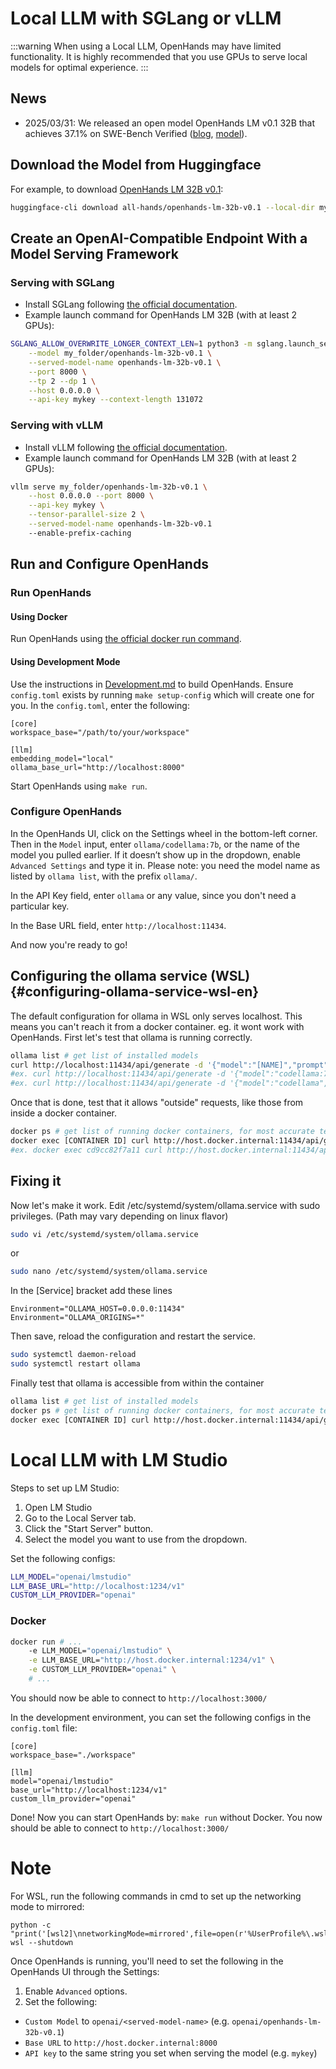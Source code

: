 # Local LLM with SGLang or vLLM

:::warning
When using a Local LLM, OpenHands may have limited functionality.
It is highly recommended that you use GPUs to serve local models for optimal experience.
:::

## News

- 2025/03/31: We released an open model OpenHands LM v0.1 32B that achieves 37.1% on SWE-Bench Verified
([blog](https://www.all-hands.dev/blog/introducing-openhands-lm-32b----a-strong-open-coding-agent-model), [model](https://huggingface.co/all-hands/openhands-lm-32b-v0.1)).

## Download the Model from Huggingface

For example, to download [OpenHands LM 32B v0.1](https://huggingface.co/all-hands/openhands-lm-32b-v0.1):

```bash
huggingface-cli download all-hands/openhands-lm-32b-v0.1 --local-dir my_folder/openhands-lm-32b-v0.1
```

## Create an OpenAI-Compatible Endpoint With a Model Serving Framework

### Serving with SGLang

- Install SGLang following [the official documentation](https://docs.sglang.ai/start/install.html).
- Example launch command for OpenHands LM 32B (with at least 2 GPUs):

```bash
SGLANG_ALLOW_OVERWRITE_LONGER_CONTEXT_LEN=1 python3 -m sglang.launch_server \
    --model my_folder/openhands-lm-32b-v0.1 \
    --served-model-name openhands-lm-32b-v0.1 \
    --port 8000 \
    --tp 2 --dp 1 \
    --host 0.0.0.0 \
    --api-key mykey --context-length 131072
```

### Serving with vLLM

- Install vLLM following [the official documentation](https://docs.vllm.ai/en/latest/getting_started/installation.html).
- Example launch command for OpenHands LM 32B (with at least 2 GPUs):

```bash
vllm serve my_folder/openhands-lm-32b-v0.1 \
    --host 0.0.0.0 --port 8000 \
    --api-key mykey \
    --tensor-parallel-size 2 \
    --served-model-name openhands-lm-32b-v0.1
    --enable-prefix-caching
```

## Run and Configure OpenHands

### Run OpenHands

#### Using Docker

Run OpenHands using [the official docker run command](../installation#start-the-app).

#### Using Development Mode

Use the instructions in [Development.md](https://github.com/All-Hands-AI/OpenHands/blob/main/Development.md) to build OpenHands.
Ensure `config.toml` exists by running `make setup-config` which will create one for you. In the `config.toml`, enter the following:

```
[core]
workspace_base="/path/to/your/workspace"

[llm]
embedding_model="local"
ollama_base_url="http://localhost:8000"
```

Start OpenHands using `make run`.

### Configure OpenHands

In the OpenHands UI, click on the Settings wheel in the bottom-left corner.
Then in the `Model` input, enter `ollama/codellama:7b`, or the name of the model you pulled earlier.
If it doesn’t show up in the dropdown, enable `Advanced Settings` and type it in. Please note: you need the model name as listed by `ollama list`, with the prefix `ollama/`.

In the API Key field, enter `ollama` or any value, since you don't need a particular key.

In the Base URL field, enter `http://localhost:11434`.

And now you're ready to go!

## Configuring the ollama service (WSL) {#configuring-ollama-service-wsl-en}

The default configuration for ollama in WSL only serves localhost. This means you can't reach it from a docker container. eg. it wont work with OpenHands. First let's test that ollama is running correctly.

```bash
ollama list # get list of installed models
curl http://localhost:11434/api/generate -d '{"model":"[NAME]","prompt":"hi"}'
#ex. curl http://localhost:11434/api/generate -d '{"model":"codellama:7b","prompt":"hi"}'
#ex. curl http://localhost:11434/api/generate -d '{"model":"codellama","prompt":"hi"}' #the tag is optional if there is only one
```

Once that is done, test that it allows "outside" requests, like those from inside a docker container.

```bash
docker ps # get list of running docker containers, for most accurate test choose the OpenHands sandbox container.
docker exec [CONTAINER ID] curl http://host.docker.internal:11434/api/generate -d '{"model":"[NAME]","prompt":"hi"}'
#ex. docker exec cd9cc82f7a11 curl http://host.docker.internal:11434/api/generate -d '{"model":"codellama","prompt":"hi"}'
```

## Fixing it

Now let's make it work. Edit /etc/systemd/system/ollama.service with sudo privileges. (Path may vary depending on linux flavor)

```bash
sudo vi /etc/systemd/system/ollama.service
```

or

```bash
sudo nano /etc/systemd/system/ollama.service
```

In the [Service] bracket add these lines

```
Environment="OLLAMA_HOST=0.0.0.0:11434"
Environment="OLLAMA_ORIGINS=*"
```

Then save, reload the configuration and restart the service.

```bash
sudo systemctl daemon-reload
sudo systemctl restart ollama
```

Finally test that ollama is accessible from within the container

```bash
ollama list # get list of installed models
docker ps # get list of running docker containers, for most accurate test choose the OpenHands sandbox container.
docker exec [CONTAINER ID] curl http://host.docker.internal:11434/api/generate -d '{"model":"[NAME]","prompt":"hi"}'
```


# Local LLM with LM Studio

Steps to set up LM Studio:
1. Open LM Studio
2. Go to the Local Server tab.
3. Click the "Start Server" button.
4. Select the model you want to use from the dropdown.


Set the following configs:
```bash
LLM_MODEL="openai/lmstudio"
LLM_BASE_URL="http://localhost:1234/v1"
CUSTOM_LLM_PROVIDER="openai"
```

### Docker

```bash
docker run # ...
    -e LLM_MODEL="openai/lmstudio" \
    -e LLM_BASE_URL="http://host.docker.internal:1234/v1" \
    -e CUSTOM_LLM_PROVIDER="openai" \
    # ...
```

You should now be able to connect to `http://localhost:3000/`

In the development environment, you can set the following configs in the `config.toml` file:

```
[core]
workspace_base="./workspace"

[llm]
model="openai/lmstudio"
base_url="http://localhost:1234/v1"
custom_llm_provider="openai"
```

Done! Now you can start OpenHands by: `make run` without Docker. You now should be able to connect to `http://localhost:3000/`

# Note

For WSL, run the following commands in cmd to set up the networking mode to mirrored:

```batch
python -c  "print('[wsl2]\nnetworkingMode=mirrored',file=open(r'%UserProfile%\.wslconfig','w'))"
wsl --shutdown
```
Once OpenHands is running, you'll need to set the following in the OpenHands UI through the Settings:
1. Enable `Advanced` options.
2. Set the following:
- `Custom Model` to `openai/<served-model-name>` (e.g. `openai/openhands-lm-32b-v0.1`)
- `Base URL` to `http://host.docker.internal:8000`
- `API key` to the same string you set when serving the model (e.g. `mykey`)
